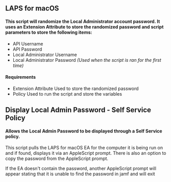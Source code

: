 ## LAPS for macOS

#### This script will randomize the Local Administrator account password. It uses an Extension Attribute to store the randomized password and script parameters to store the following items:
  - API Username
  - API Password
  - Local Administrator Username
  - Local Administrator Password *(Used when the script is ran for the first time)*
  
#### Requirements
  - Extension Attribute
    Used to store the randomized password
  - Policy
    Used to run the script and store the variables
    
## Display Local Admin Password - Self Service Policy

#### Allows the Local Admin Password to be displayed through a Self Service policy.
This script pulls the LAPS for macOS EA for the computer it is being run on and if found, displays it via an AppleScript prompt. There is also an option to copy the password from the AppleScript prompt. 

If the EA doesn't contain the password, another AppleScript prompt will appear stating that it is unable to find the password in jamf and will exit
